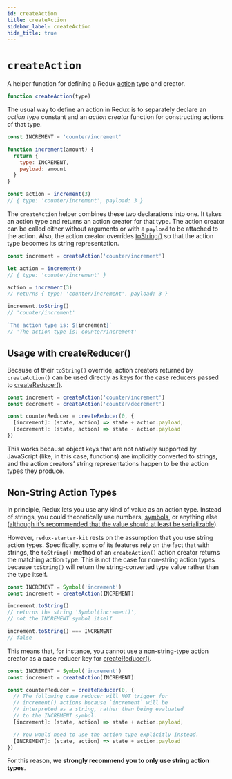 ```yaml
---
id: createAction
title: createAction
sidebar_label: createAction
hide_title: true
---
```


# `createAction`

A helper function for defining a Redux [action](https://redux.js.org/basics/actions) type and creator.

```js
function createAction(type)
```

The usual way to define an action in Redux is to separately declare an _action type_ constant and an _action creator_ function for constructing actions of that type.

```js
const INCREMENT = 'counter/increment'

function increment(amount) {
  return {
    type: INCREMENT,
    payload: amount
  }
}

const action = increment(3)
// { type: 'counter/increment', payload: 3 }
```

The `createAction` helper combines these two declarations into one. It takes an action type and returns an action creator for that type. The action creator can be called either without arguments or with a `payload` to be attached to the action. Also, the action creator overrides [toString()](https://developer.mozilla.org/en-US/docs/Web/JavaScript/Reference/Global_Objects/Object/toString) so that the action type becomes its string representation.

```js
const increment = createAction('counter/increment')

let action = increment()
// { type: 'counter/increment' }

action = increment(3)
// returns { type: 'counter/increment', payload: 3 }

increment.toString()
// 'counter/increment'

`The action type is: ${increment}`
// 'The action type is: counter/increment'
```

## Usage with createReducer()

Because of their `toString()` override, action creators returned by `createAction()` can be used directly as keys for the case reducers passed to [createReducer()](createReducer.md).

```js
const increment = createAction('counter/increment')
const decrement = createAction('counter/decrement')

const counterReducer = createReducer(0, {
  [increment]: (state, action) => state + action.payload,
  [decrement]: (state, action) => state - action.payload
})
```

This works because object keys that are not natively supported by JavaScript (like, in this case, functions) are implicitly converted to strings, and the action creators’ string representations happen to be the action types they produce.

## Non-String Action Types

In principle, Redux lets you use any kind of value as an action type. Instead of strings, you could theoretically use numbers, [symbols](https://developer.mozilla.org/en-US/docs/Glossary/Symbol), or anything else ([although it's recommended that the value should at least be serializable](https://redux.js.org/faq/actions#why-should-type-be-a-string-or-at-least-serializable-why-should-my-action-types-be-constants)).

However,  `redux-starter-kit` rests on the assumption that you use string action types. Specifically, some of its features rely on the fact that with strings, the `toString()` method of an `createAction()` action creator returns the matching action type. This is not the case for non-string action types because `toString()` will return the string-converted type value rather than the type itself.

```js
const INCREMENT = Symbol('increment')
const increment = createAction(INCREMENT)

increment.toString()
// returns the string 'Symbol(increment)',
// not the INCREMENT symbol itself

increment.toString() === INCREMENT
// false
```

This means that, for instance, you cannot use a non-string-type action creator as a case reducer key for [createReducer()](createReducer.md).

```js
const INCREMENT = Symbol('increment')
const increment = createAction(INCREMENT)

const counterReducer = createReducer(0, {
  // The following case reducer will NOT trigger for
  // increment() actions because `increment` will be
  // interpreted as a string, rather than being evaluated
  // to the INCREMENT symbol.
  [increment]: (state, action) => state + action.payload,

  // You would need to use the action type explicitly instead.
  [INCREMENT]: (state, action) => state + action.payload
})
```

For this reason, **we strongly recommend you to only use string action types**.
